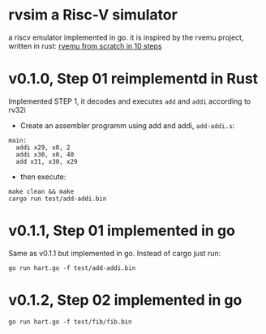 # rvsim a Risc-V simulator
a riscv emulator implemented in go.
it is inspired by the rvemu project, written in rust: [rvemu from scratch in 10 steps](https://book.rvemu.app/)

# v0.1.0, Step 01 reimplementd in Rust
Implemented STEP 1, it decodes and executes `add` and `addi` according to rv32i

* Create an assembler programm using add and addi, `add-addi.s`:
```
main:
  addi x29, x0, 2
  addi x30, x0, 40
  add x31, x30, x29
```
* then execute:
```
make clean && make
cargo run test/add-addi.bin
```
# v0.1.1, Step 01 implemented in go 
Same as v0.1.1 but implemented in go. Instead of cargo just run:
```
go run hart.go -f test/add-addi.bin
```
# v0.1.2, Step 02 implemented in go
```
go run hart.go -f test/fib/fib.bin
```
